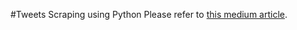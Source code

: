 #Tweets Scraping using Python
Please refer to [this medium article](https://hansheng0512.medium.com/twitter-scrapping-using-python-55a466b2f597).